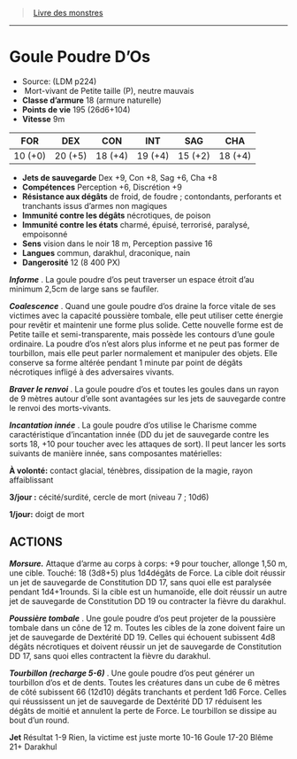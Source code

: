 ﻿> [Livre des monstres](tome_of_beasts.md)

---

# Goule Poudre D’Os

- Source: (LDM p224)
-  Mort-vivant de Petite taille (P), neutre mauvais
- **Classe d’armure** 18 (armure naturelle)
- **Points de vie** 195 (26d6+104)
- **Vitesse** 9m

|FOR|DEX|CON|INT|SAG|CHA|
|---|---|---|---|---|---|
|10 (+0)|20 (+5)|18 (+4)|19 (+4)|15 (+2)|18 (+4)|

- **Jets de sauvegarde** Dex +9, Con +8, Sag +6, Cha +8
- **Compétences** Perception +6, Discrétion +9
- **Résistance aux dégâts** de froid, de foudre ; contondants, perforants et tranchants issus d’armes non magiques
- **Immunité contre les dégâts** nécrotiques, de poison
- **Immunité contre les états** charmé, épuisé, terrorisé, paralysé, empoisonné
- **Sens** vision dans le noir 18 m, Perception passive 16
- **Langues** commun, darakhul, draconique, nain
- **Dangerosité** 12 (8 400 PX)

**_Informe_** . La goule poudre d’os peut traverser un espace étroit d’au minimum 2,5cm de large sans se faufiler.

**_Coalescence_** . Quand une goule poudre d’os draine la force vitale de ses victimes avec la capacité poussière tombale, elle peut utiliser cette énergie pour revêtir et maintenir une forme plus solide. Cette nouvelle forme est de Petite taille et semi-transparente, mais possède les contours d’une goule ordinaire. La poudre d’os n’est alors plus informe et ne peut pas former de tourbillon, mais elle peut parler normalement et manipuler des objets. Elle conserve sa forme altérée pendant 1 minute par point de dégâts nécrotiques infligé à des adversaires vivants.

**_Braver le renvoi_** . La goule poudre d’os et toutes les goules dans un rayon de 9 mètres autour d’elle sont avantagées sur les jets de sauvegarde contre le renvoi des morts-vivants.

**_Incantation innée_** . La goule poudre d’os utilise le Charisme comme caractéristique d’incantation innée (DD du jet de sauvegarde contre les sorts 18, +10 pour toucher avec les attaques de sort). Il peut lancer les sorts suivants de manière innée, sans composantes matérielles:

**À volonté:** contact glacial, ténèbres, dissipation de la magie, rayon affaiblissant

**3/jour :** cécité/surdité, cercle de mort (niveau 7 ; 10d6)

**1/jour:** doigt de mort

## ACTIONS

**_Morsure._** Attaque d’arme au corps à corps: +9 pour toucher, allonge 1,50 m, une cible. Touché: 18 (3d8+5) plus 1d4dégâts de Force. La cible doit réussir un jet de sauvegarde de Constitution DD 17, sans quoi elle est paralysée pendant 1d4+1rounds. Si la cible est un humanoïde, elle doit réussir un autre jet de sauvegarde de Constitution DD 19 ou contracter la fièvre du darakhul.

**_Poussière tombale_** . Une goule poudre d’os peut projeter de la poussière tombale dans un cône de 12 m. Toutes les cibles de la zone doivent faire un jet de sauvegarde de Dextérité DD 19. Celles qui échouent subissent 4d8 dégâts nécrotiques et doivent réussir un jet de sauvegarde de Constitution DD 17, sans quoi elles contractent la fièvre du darakhul.

**_Tourbillon (recharge 5-6)_** . Une goule poudre d’os peut générer un tourbillon d’os et de dents. Toutes les créatures dans un cube de 6 mètres de côté subissent 66 (12d10) dégâts tranchants et perdent 1d6 Force. Celles qui réussissent un jet de sauvegarde de Dextérité DD 17 réduisent les dégâts de moitié et annulent la perte de Force. Le tourbillon se dissipe au bout d’un round.

**Jet** Résultat
1-9 Rien, la victime est juste morte 10-16 Goule 17-20 Blême 21+ Darakhul

